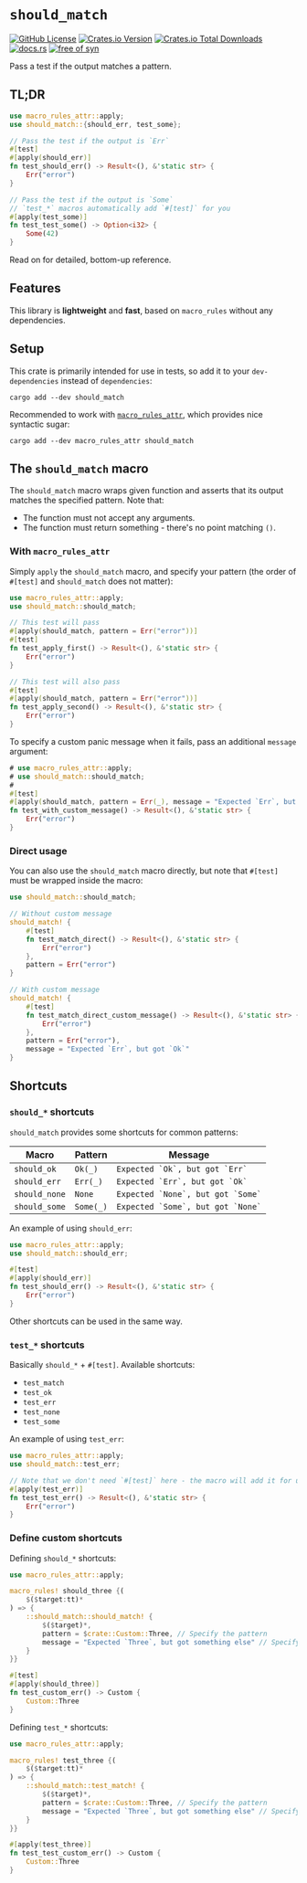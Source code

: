 # `should_match`

[![GitHub License](https://img.shields.io/github/license/PRO-2684/Candy-Pile?logo=opensourceinitiative)](https://github.com/PRO-2684/Candy-Pile/blob/main/LICENSE)
[![Crates.io Version](https://img.shields.io/crates/v/should_match?logo=rust)](https://crates.io/crates/should_match)
[![Crates.io Total Downloads](https://img.shields.io/crates/d/should_match?logo=rust)](https://crates.io/crates/should_match)
[![docs.rs](https://img.shields.io/docsrs/should_match?logo=rust)](https://docs.rs/should_match)
[![free of syn](https://img.shields.io/badge/free%20of-syn-hotpink)](https://github.com/fasterthanlime/free-of-syn)

Pass a test if the output matches a pattern.

## TL;DR

```rust
use macro_rules_attr::apply;
use should_match::{should_err, test_some};

// Pass the test if the output is `Err`
#[test]
#[apply(should_err)]
fn test_should_err() -> Result<(), &'static str> {
    Err("error")
}

// Pass the test if the output is `Some`
// `test_*` macros automatically add `#[test]` for you
#[apply(test_some)]
fn test_test_some() -> Option<i32> {
    Some(42)
}
```

Read on for detailed, bottom-up reference.

## Features

This library is **lightweight** and **fast**, based on `macro_rules` without any dependencies.

## Setup

This crate is primarily intended for use in tests, so add it to your `dev-dependencies` instead of `dependencies`:

```shell
cargo add --dev should_match
```

Recommended to work with [`macro_rules_attr`](https://crates.io/crates/macro_rules_attr), which provides nice syntactic sugar:

```shell
cargo add --dev macro_rules_attr should_match
```

## The `should_match` macro

The `should_match` macro wraps given function and asserts that its output matches the specified pattern. Note that:

- The function must not accept any arguments.
- The function must return something - there's no point matching `()`.

### With `macro_rules_attr`

Simply `apply` the `should_match` macro, and specify your pattern (the order of `#[test]` and `should_match` does not matter):

```rust
use macro_rules_attr::apply;
use should_match::should_match;

// This test will pass
#[apply(should_match, pattern = Err("error"))]
#[test]
fn test_apply_first() -> Result<(), &'static str> {
    Err("error")
}

// This test will also pass
#[test]
#[apply(should_match, pattern = Err("error"))]
fn test_apply_second() -> Result<(), &'static str> {
    Err("error")
}
```

To specify a custom panic message when it fails, pass an additional `message` argument:

```rust
# use macro_rules_attr::apply;
# use should_match::should_match;
#
#[test]
#[apply(should_match, pattern = Err(_), message = "Expected `Err`, but got `Ok`")]
fn test_with_custom_message() -> Result<(), &'static str> {
    Err("error")
}
```

### Direct usage

You can also use the `should_match` macro directly, but note that `#[test]` must be wrapped inside the macro:

```rust
use should_match::should_match;

// Without custom message
should_match! {
    #[test]
    fn test_match_direct() -> Result<(), &'static str> {
        Err("error")
    },
    pattern = Err("error")
}

// With custom message
should_match! {
    #[test]
    fn test_match_direct_custom_message() -> Result<(), &'static str> {
        Err("error")
    },
    pattern = Err("error"),
    message = "Expected `Err`, but got `Ok`"
}
```

## Shortcuts

### `should_*` shortcuts

`should_match` provides some shortcuts for common patterns:

| Macro | Pattern | Message |
| --- | --- | --- |
| `should_ok` | `Ok(_)` | `` Expected `Ok`, but got `Err` `` |
| `should_err` | `Err(_)` | `` Expected `Err`, but got `Ok` `` |
| `should_none` | `None` | `` Expected `None`, but got `Some` `` |
| `should_some` | `Some(_)` | `` Expected `Some`, but got `None` `` |

An example of using `should_err`:

```rust
use macro_rules_attr::apply;
use should_match::should_err;

#[test]
#[apply(should_err)]
fn test_should_err() -> Result<(), &'static str> {
    Err("error")
}
```

Other shortcuts can be used in the same way.

### `test_*` shortcuts

Basically `should_*` + `#[test]`. Available shortcuts:

- `test_match`
- `test_ok`
- `test_err`
- `test_none`
- `test_some`

An example of using `test_err`:

```rust
use macro_rules_attr::apply;
use should_match::test_err;

// Note that we don't need `#[test]` here - the macro will add it for us
#[apply(test_err)]
fn test_test_err() -> Result<(), &'static str> {
    Err("error")
}
```

### Define custom shortcuts

Defining `should_*` shortcuts:

```rust
use macro_rules_attr::apply;

macro_rules! should_three {(
    $($target:tt)*
) => {
    ::should_match::should_match! {
        $($target)*,
        pattern = $crate::Custom::Three, // Specify the pattern
        message = "Expected `Three`, but got something else" // Specify the message (optional)
    }
}}

#[test]
#[apply(should_three)]
fn test_custom_err() -> Custom {
    Custom::Three
}
```

Defining `test_*` shortcuts:

```rust
use macro_rules_attr::apply;

macro_rules! test_three {(
    $($target:tt)*
) => {
    ::should_match::test_match! {
        $($target)*,
        pattern = $crate::Custom::Three, // Specify the pattern
        message = "Expected `Three`, but got something else" // Specify the message (optional)
    }
}}

#[apply(test_three)]
fn test_test_custom_err() -> Custom {
    Custom::Three
}
```
